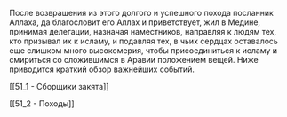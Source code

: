 После возвращения из этого долгого и успешного похода посланник Аллаха, да благословит его Аллах и приветствует, жил в Медине, принимая делегации, назначая наместников, направляя к людям тех, кто призывал их к исламу, и подавляя тех, в чьих сердцах оставалось еще слишком много высокомерия, чтобы присоединиться к исламу и смириться со сложившимся в Аравии положением вещей. Ниже приводится краткий обзор важнейших событий.

[[51_1 - Сборщики закята]]

[[51_2 - Походы]]

